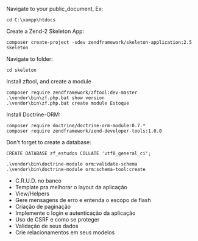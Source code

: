 Navigate to your public_document, Ex:
```  
cd C:\xampp\htdocs
```  

Create a Zend-2 Skeleton App:
```  
composer create-project -sdev zendframework/skeleton-application:2.5 skeleton
```  

Navigate to folder:
```  
cd skeleton
```  

Install zftool, and create a module
```  
composer require zendframework/zftool:dev-master
.\vendor\bin\zf.php.bat show version
.\vendor\bin\zf.php.bat create module Estoque
```  

Install Doctrine-ORM:
```  
composer require doctrine/doctrine-orm-module:0.7.*
composer require zendframework/zend-developer-tools:1.0.0
```  

Don't forget to create a database:
```  
CREATE DATABASE zf_estudos COLLATE 'utf8_general_ci';
```  

```  
.\vendor\bin\doctrine-module orm:validate-schema
.\vendor\bin\doctrine-module orm:schema-tool:create
```  


- C.R.U.D. no banco
- Template pra melhorar o layout da aplicação
- View/Helpers
- Gere mensagens de erro e entenda o escopo de flash
- Criação de paginação
- Implemente o login e autenticação da aplicação
- Uso de CSRF e como se proteger
- Validação de seus dados
- Crie relacionamentos em seus modelos
